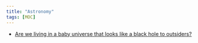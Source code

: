 ```yaml
---
title: "Astronomy"
tags: [MOC]
---
```


- [Are we living in a baby universe that looks like a black hole to outsiders?](about:reader?url=https%3A%2F%2Fbigthink.com%2Fhard-science%2Fbaby-universes-black-holes-dark-matter%2F)
